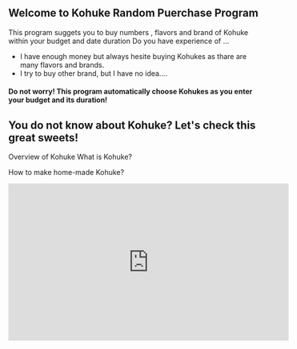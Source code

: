 <h2>Welcome to Kohuke Random Puerchase Program</h2>
This program suggets you to buy numbers , flavors and brand of Kohuke within your budget and date duration
      Do you have experience of ...
         <ul>
          <li>I have enough money but always hesite buying Kohukes as thare are many flavors and brands.</li>
          <li>I try to buy other brand, but I have no idea....</li>
         </ul>

<h4>Do not worry! This program automatically choose Kohukes as you enter your budget and its duration!</h4>         

<h2>You do not know about Kohuke? Let's check this great sweets!</h2>         
Overview of Kohuke
<a herf="https://estoniancuisine.com/2017/01/13/kohuke-chocolate-glazed-quark-snack/" target="_blank">What is Kohuke?</a>

How to make home-made Kohuke?
<iframe width="560" height="315" src="https://www.youtube.com/embed/gS153553pkA?rel=0&amp;controls=0&amp;showinfo=0" frameborder="0" allowfullscreen></iframe>
